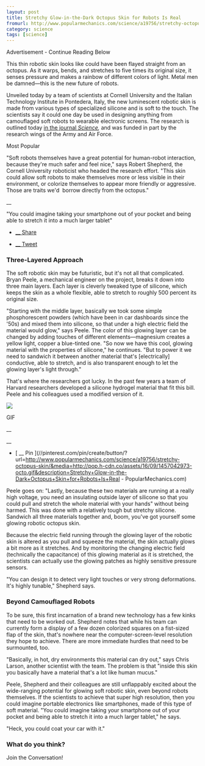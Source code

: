 ```yaml
---
layout: post
title: Stretchy Glow-in-the-Dark Octopus Skin for Robots Is Real
fromurl: http://www.popularmechanics.com/science/a19756/stretchy-octopus-skin
category: science
tags: [science]
---
```


Advertisement - Continue Reading Below

This thin robotic skin looks like could have been flayed straight from an
octopus. As it warps, bends, and stretches to five times its original size, it
senses pressure and makes a rainbow of different colors of light. Metal men be
damned—this is the new future of robots.

Unveiled today by a team of scientists at Cornell University and the Italian
Technology Institute in Pontedera, Italy, the new luminescent robotic skin is
made from various types of specialized silicone and is soft to the touch. The
scientists say it could one day be used in designing anything from camouflaged
soft robots to wearable electronic screens. The research is outlined today [in
the journal
_Science_](http://science.sciencemag.org/cgi/doi/10.1126/science.aac5082)_,_
and was funded in part by the research wings of the Army and Air Force.

Most Popular

"Soft robots themselves have a great potential for human-robot interaction,
because they're much safer and feel nice," says Robert Shepherd, the Cornell
University roboticist who headed the research effort. "This skin could allow
soft robots to make themselves more or less visible in their environment, or
colorize themselves to appear more friendly or aggressive. Those are traits
we'd  borrow directly from the octopus."

__

"You could imagine taking your smartphone out of your pocket and being able to
stretch it into a much larger tablet"

  * [ __ Share  ](//www.facebook.com/v2.3/dialog/feed?app_id=218456798186610&name=%22You+could+imagine+taking+your+smartphone+out+of+your+pocket+and+being+able+to+stretch+it+into+a+much+larger+tablet%22&description=Stretchy+Glow-in-the-Dark+Octopus+Skin+for+Robots+Is+Real&display=popup&link=http://www.popularmechanics.com/science/a19756/stretchy-octopus-skin/&picture=http://pop.h-cdn.co/assets/16/09/640x320/landscape-1457040062-screen-shot-2016-03-03-at-42210-pm.png&redirect_uri=http://www.popularmechanics.com/science/a19756/stretchy-octopus-skin/&version=v2.3)

  * [ __ Tweet  ](//www.twitter.com/share?url=http://www.popularmechanics.com/science/a19756/stretchy-octopus-skin/&text=%22You%20could%20imagine%20taking%20your%20smartphone%20out%20of%20your%20pocket%20and%20being%20able%20to%20stretch%20it%20into%20a%20much%20l&via=PopMech)

### Three-Layered Approach

The soft robotic skin may be futuristic, but it's not all that complicated.
Bryan Peele, a mechanical engineer on the project, breaks it down into three
main layers. Each layer is cleverly tweaked type of silicone, which keeps the
skin as a whole flexible, able to stretch to roughly 500 percent its original
size.

"Starting with the middle layer, basically we took some simple phosphorescent
powders (which have been in car dashboards since the '50s) and mixed them into
silicone, so that under a high electric field the material would glow," says
Peele. The color of this glowing layer can be changed by adding touches of
different elements—magnesium creates a yellow light, copper a blue-tinted one.
"So now we have this cool, glowing material with the properties of silicone,"
he continues. "But to power it we need to sandwich it between another material
that's [electrically] conductive, able to stretch, and is also transparent
enough to let the glowing layer's light through."

That's where the researchers got lucky. In the past few years a team of
Harvard researchers developed a silicone hydrogel material that fit this bill.
Peele and his colleagues used a modified version of it.

![](//pop.h-cdn.co/assets/popularmechanics/20160301174220/images/blank.png)

GIF

__

__

  * [ __ Pin  ](//pinterest.com/pin/create/button/?url=http://www.popularmechanics.com/science/a19756/stretchy-octopus-skin/&media=http://pop.h-cdn.co/assets/16/09/1457042973-octo.gif&description=Stretchy+Glow-in-the-Dark+Octopus+Skin+for+Robots+Is+Real  - PopularMechanics.com)

Peele goes on: "Lastly, because these two materials are running at a really
high voltage, you need an insulating outside layer of silicone so that you
could pull and stretch the whole material with your hands" without being
harmed. This was done with a relatively tough but stretchy silicone. Sandwich
all three materials together and, boom, you've got yourself some glowing
robotic octopus skin.

Because the electric field running through the glowing layer of the robotic
skin is altered as you pull and squeeze the material, the skin actually glows
a bit more as it stretches. And by monitoring the changing electric field
(technically the capacitance) of this glowing material as it is stretched, the
scientists can actually use the glowing patches as highly sensitive pressure
sensors.

"You can design it to detect very light touches or very strong deformations.
It's highly tunable," Shepherd says.

### Beyond Camouflaged Robots

To be sure, this first incarnation of a brand new technology has a few kinks
that need to be worked out. Shepherd notes that while his team can currently
form a display of a few dozen colorized squares on a fist-sized flap of the
skin, that's nowhere near the computer-screen-level resolution they hope to
achieve. There are more immediate hurdles that need to be surmounted, too.

"Basically, in hot, dry environments this material can dry out," says Chris
Larson, another scientist with the team. The problem is that "inside this skin
you basically have a material that's a lot like human mucus."

Peele, Shepherd and their colleagues are still unflappably excited about the
wide-ranging potential for glowing soft robotic skin, even beyond robots
themselves. If the scientists to achieve that super high resolution, then you
could imagine portable electronics like smartphones, made of this type of soft
material. "You could imagine taking your smartphone out of your pocket and
being able to stretch it into a much larger tablet," he says.

"Heck, you could coat your car with it."

### What do you think?

Join the Conversation!

